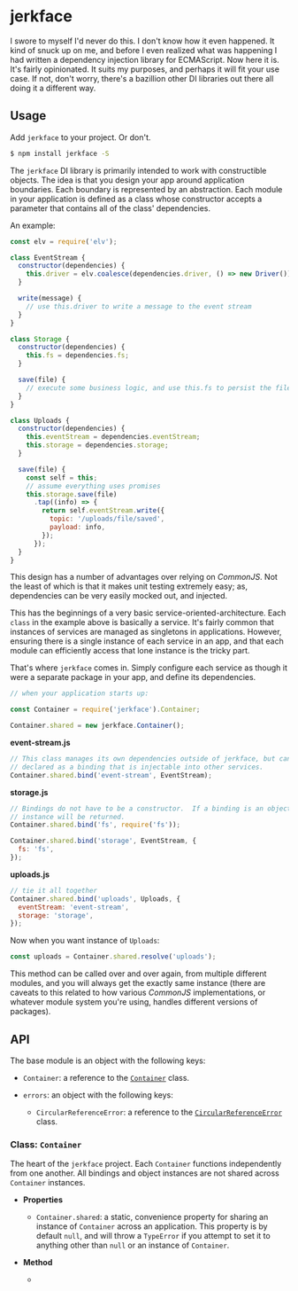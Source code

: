 # jerkface

I swore to myself I'd never do this.  I don't know how it even happened.  It kind of snuck up on me, and before I even realized what was happening I had written a dependency injection library for ECMAScript.  Now here it is.  It's fairly opinionated.  It suits my purposes, and perhaps it will fit your use case.  If not, don't worry, there's a bazillion other DI libraries out there all doing it a different way.

## Usage

Add `jerkface` to your project.  Or don't.

```sh
$ npm install jerkface -S
```

The `jerkface` DI library is primarily intended to work with constructible objects.  The idea is that you design your app around application boundaries.  Each boundary is represented by an abstraction.  Each module in your application is defined as a class whose constructor accepts a parameter that contains all of the class' dependencies.

An example:

```js
const elv = require('elv');

class EventStream {
  constructor(dependencies) {
    this.driver = elv.coalesce(dependencies.driver, () => new Driver());
  }

  write(message) {
    // use this.driver to write a message to the event stream
  }
}

class Storage {
  constructor(dependencies) {
    this.fs = dependencies.fs;
  }

  save(file) {
    // execute some business logic, and use this.fs to persist the file
  }
}

class Uploads {
  constructor(dependencies) {
    this.eventStream = dependencies.eventStream;
    this.storage = dependencies.storage;
  }

  save(file) {
    const self = this;
    // assume everything uses promises
    this.storage.save(file)
      .tap((info) => {
        return self.eventStream.write({
          topic: '/uploads/file/saved',
          payload: info,
        });
      });
  }
}
```

This design has a number of advantages over relying on _CommonJS_.  Not the least of which is that it makes unit testing extremely easy; as, dependencies can be very easily mocked out, and injected.

This has the beginnings of a very basic service-oriented-architecture.  Each `class` in the example above is basically a service.  It's fairly common that instances of services are managed as singletons in applications.  However, ensuring there is a single instance of each service in an app, and that each module can efficiently access that lone instance is the tricky part.

That's where `jerkface` comes in.  Simply configure each service as though it were a separate package in your app, and define its dependencies.

```js
// when your application starts up:

const Container = require('jerkface').Container;

Container.shared = new jerkface.Container();
```

__event-stream.js__
```js
// This class manages its own dependencies outside of jerkface, but can still be
// declared as a binding that is injectable into other services.
Container.shared.bind('event-stream', EventStream);
```

__storage.js__
```js
// Bindings do not have to be a constructor.  If a binding is an object, that
// instance will be returned.
Container.shared.bind('fs', require('fs'));

Container.shared.bind('storage', EventStream, {
  fs: 'fs',
});
```

__uploads.js__
```js
// tie it all together
Container.shared.bind('uploads', Uploads, {
  eventStream: 'event-stream',
  storage: 'storage',
});
```

Now when you want instance of `Uploads`:

```js
const uploads = Container.shared.resolve('uploads');
```

This method can be called over and over again, from multiple different modules, and you will always get the exactly same instance (there are caveats to this related to how various _CommonJS_ implementations, or whatever module system you're using, handles different versions of packages).

## API

The base module is an object with the following keys:

  * `Container`: a reference to the [`Container`](#class-container) class.

  * `errors`: an object with the following keys:

    + `CircularReferenceError`: a reference to the [`CircularReferenceError`](#class-circularreferenceerror) class.

### Class: `Container`

The heart of the `jerkface` project.  Each `Container` functions independently from one another.  All bindings and object instances are not shared across `Container` instances.

  * __Properties__

    + `Container.shared`: a static, convenience property for sharing an instance of `Container` across an application.  This property is by default `null`, and will throw a `TypeError` if you attempt to set it to anything other than `null` or an instance of `Container`.

  * __Method__

    + 
